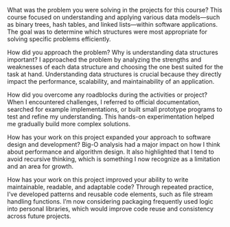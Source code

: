 What was the problem you were solving in the projects for this course?
This course focused on understanding and applying various data models—such as binary trees, hash tables, and linked lists—within software applications. The goal was to determine which structures were most appropriate for solving specific problems efficiently.

How did you approach the problem? Why is understanding data structures important?
I approached the problem by analyzing the strengths and weaknesses of each data structure and choosing the one best suited for the task at hand. Understanding data structures is crucial because they directly impact the performance, scalability, and maintainability of an application.

How did you overcome any roadblocks during the activities or project?
When I encountered challenges, I referred to official documentation, searched for example implementations, or built small prototype programs to test and refine my understanding. This hands-on experimentation helped me gradually build more complex solutions.

How has your work on this project expanded your approach to software design and development?
Big-O analysis had a major impact on how I think about performance and algorithm design. It also highlighted that I tend to avoid recursive thinking, which is something I now recognize as a limitation and an area for growth.

How has your work on this project improved your ability to write maintainable, readable, and adaptable code?
Through repeated practice, I’ve developed patterns and reusable code elements, such as file stream handling functions. I’m now considering packaging frequently used logic into personal libraries, which would improve code reuse and consistency across future projects.

